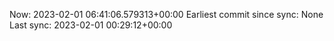 Now: 2023-02-01 06:41:06.579313+00:00 Earliest commit since sync: None Last sync: 2023-02-01 00:29:12+00:00
